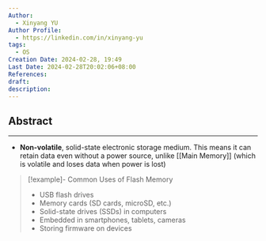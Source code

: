 ```yaml
---
Author:
  - Xinyang YU
Author Profile:
  - https://linkedin.com/in/xinyang-yu
tags:
  - OS
Creation Date: 2024-02-28, 19:49
Last Date: 2024-02-28T20:02:06+08:00
References: 
draft: 
description: 
---
```

## Abstract
---
- **Non-volatile**, solid-state electronic storage medium. This means it can retain data even without a power source, unlike [[Main Memory]] (which is volatile and loses data when power is lost)

>[!example]- Common Uses of Flash Memory
>- USB flash drives
>- Memory cards (SD cards, microSD, etc.)
>- Solid-state drives (SSDs) in computers
>- Embedded in smartphones, tablets, cameras
>- Storing firmware on devices